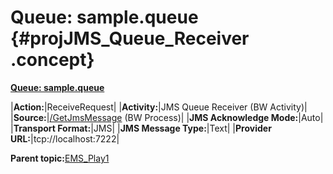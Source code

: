 # Queue: sample.queue {#projJMS_Queue_Receiver .concept}

**[Queue: sample.queue](../msgs/dest_Id23.md)**

|**Action:**|ReceiveRequest|
|**Activity:**|JMS Queue Receiver \(BW Activity\)|
|**Source:**|[/GetJmsMessage](../../../projects/EMS_Play1/GetJmsMessage.process.md) \(BW Process\)|
|**JMS Acknowledge Mode:**|Auto|
|**Transport Format:**|JMS|
|**JMS Message Type:**|Text|
|**Provider URL:**|tcp://localhost:7222|

**Parent topic:**[EMS\_Play1](../../../crossref/dest/projs/EMS_Play1.md)

